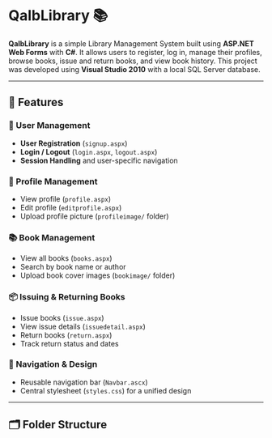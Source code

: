 # QalbLibrary 📚

**QalbLibrary** is a simple Library Management System built using **ASP.NET Web Forms** with **C#**. It allows users to register, log in, manage their profiles, browse books, issue and return books, and view book history. This project was developed using **Visual Studio 2010** with a local SQL Server database.

---

## 📌 Features

### 🔐 User Management
- **User Registration** (`signup.aspx`)
- **Login / Logout** (`login.aspx`, `logout.aspx`)
- **Session Handling** and user-specific navigation

### 👤 Profile Management
- View profile (`profile.aspx`)
- Edit profile (`editprofile.aspx`)
- Upload profile picture (`profileimage/` folder)

### 📚 Book Management
- View all books (`books.aspx`)
- Search by book name or author
- Upload book cover images (`bookimage/` folder)

### 📦 Issuing & Returning Books
- Issue books (`issue.aspx`)
- View issue details (`issuedetail.aspx`)
- Return books (`return.aspx`)
- Track return status and dates

### 🧭 Navigation & Design
- Reusable navigation bar (`Navbar.ascx`)
- Central stylesheet (`styles.css`) for a unified design

---

## 🗂️ Folder Structure


